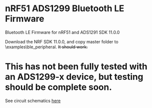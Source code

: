 # nRF51 ADS1299 Bluetooth LE Firmware
Bluetooth LE Firmware for nRF51 and ADS1291 SDK 11.0.0

Download the NRF SDK 11.0.0, and copy master folder to \examples\ble_peripheral\.
~~It should work.~~ 

# This has not been fully tested with an ADS1299-x device, but testing should be complete soon.

See circuit schematics [here](https://github.com/CaptainPotatoes/KiCAD-EEG-Design/blob/master/Schematics.pdf)
